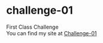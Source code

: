 # challenge-01
First Class Challenge <br />
You can find my site at [Challenge-01](https://jlmayo.github.io/challenge-01/)
